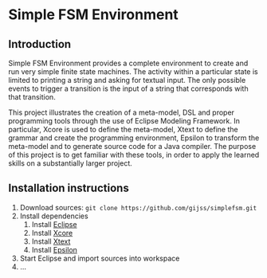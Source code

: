 Simple FSM Environment
===

Introduction
---
Simple FSM Environment provides a complete environment to create and run very simple finite state machines. The activity within a particular state is limited to printing a string and asking for textual input. The only possible events to trigger a transition is the input of a string that corresponds with that transition.

This project illustrates the creation of a meta-model, DSL and proper programming tools through the use of Eclipse Modeling Framework. In particular, Xcore is used to define the meta-model, Xtext to define the grammar and create the programming environment, Epsilon to transform the meta-model and to generate source code for a Java compiler. The purpose of this project is to get familiar with these tools, in order to apply the learned skills on a substantially larger project.

Installation instructions
---

1. Download sources: `git clone https://github.com/gijss/simplefsm.git`
2. Install dependencies
    1. Install [Eclipse](https://www.eclipse.org/downloads/)
    2. Install [Xcore](https://wiki.eclipse.org/Xcore)
    3. Install [Xtext](https://www.eclipse.org/Xtext/)
    4. Install [Epsilon](https://www.eclipse.org/epsilon/)
3. Start Eclipse and import sources into workspace
4.  ...
